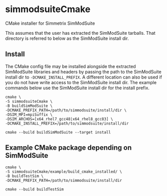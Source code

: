 # simmodsuiteCmake
CMake installer for Simmetrix SimModSuite

This assumes that the user has extracted the SimModSuite tarballs.  That
directory is referred to below as the SimModSuite install dir.

## Install

The CMake config file may be installed alongside the extracted SimModSuite
libraries and headers by passing the path to the SimModSuite install dir to
`-DCMAKE_INSTALL_PREFIX`.
A different location can also be used if you do not have write access to
the SimModSuite install dir.
The example commands below use the SimModSuite install dir for the install
prefix.

```
cmake \
-S simmodsuiteCmake \
-B buildSimModSuite \
-DCMAKE_PREFIX_PATH=/path/to/simmodsuite/install/dir \
-DSIM_MPI=mpiSuffix \
-DSIM_ARCHOS=[x64_rhel7_gcc48|x64_rhel8_gcc83] \
-DCMAKE_INSTALL_PREFIX=/path/to/simmodsuite/install/dir

cmake --build buildSimModSuite --target install
```

## Example CMake package depending on SimModSuite

```
cmake \
-S simmodsuiteCmake/example/build_cmake_installed/ \
-B buildTestSim \
-DCMAKE_PREFIX_PATH=/path/to/simmodsuite/install/dir

cmake --build buildTestSim
```
